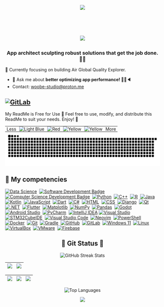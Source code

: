 <p align="center">
     <img src="https://capsule-render.vercel.app/api?type=waving&color=gradient&height=100&section=header"/>
</p>
<div id="header" align="center">
  <img src="https://komarev.com/ghpvc/?username=woobe-studio&style=for-the-badge&color=orange" alt=""/>
</div>

<h1 align="center">
  <a href="https://git.io/typing-svg">
    <img src="https://readme-typing-svg.herokuapp.com/?lines=Hello,+There!+👋;This+is+Michael.;Nice+to+meet+you!;Awesome!&center=true&size=30">
  </a>
</h1>

<h3 align="center">App architect sculpting robust solutions that get the job done. 💪🔧</h3>


🌱 Currently focusing on building Air Global Quality Explorer.

- 💬 Ask me about **better optimizing app performance! 📱✨🔈**
- Contact: woobe-studio@proton.me

[![GitLab](https://img.shields.io/badge/GitLab-330F63?style=for-the-badge&logo=gitlab&logoColor=white)](https://gitlab.com/woobe-studio)
---
My ReadMe is Free for Use 🎉
Feel free to use, modify, and distribute this ReadMe to suit your needs. Enjoy! 🚀

<div style="text-align: center;">
  <table style="margin: 0 auto; text-align: right;">
    <tr>
      <td style="padding: 0 5px;">
        Less
      </td>
      <td style="padding: 0 5px;">
        <img src="https://via.placeholder.com/20x20/ff9900/000000?text=+" alt="Light Blue">
      </td>
      <td style="padding: 0 5px;">
        <img src="https://via.placeholder.com/20x20/0066ff/000000?text=+" alt="Red">
      </td>
      <td style="padding: 0 5px;">
        <img src="https://via.placeholder.com/20x20/33cc33/000000?text=+" alt="Yellow">
      </td>
      <td style="padding: 0 5px;">
        <img src="https://via.placeholder.com/20x20/ff3300/000000?text=+" alt="Yellow">
      </td>
      <td style="padding: 0 5px;">
        More
      </td>
    </tr>
  </table>
</div>



<picture>
  <source media="(prefers-color-scheme: dark)" srcset="https://github.com/woobe-studio/woobe-studio/blob/output/github-snake-dark.svg">
  <source media="(prefers-color-scheme: light)" srcset="https://github.com/woobe-studio/woobe-studio/blob/output/github-snake.svg">
  <img alt="snake gif" src="https://github.com/woobe-studio/woobe-studio/blob/output/github-snake.svg">
</picture>

## 🐐 My competencies
[![Data Science](https://img.shields.io/badge/Data_Science-4B8BBE?style=flat&logo=python&logoColor=white)](https://github.com/search?q=user%3Awoobe-studio&type=Repositories)&nbsp;
[![Software Development Badge](https://img.shields.io/badge/-Software%20Development-FF6600?style=flat&logoColor=white)](https://github.com/search?q=user%3Awoobe-studio&type=Repositories)&nbsp;
[![Computer Science Development Badge](https://img.shields.io/badge/-Computer%20Science-FAB040?style=flat&logoColor=white)](https://github.com/search?q=user%3Awoobe-studio&type=Repositories)&nbsp;
[![Python](https://img.shields.io/badge/Python-3776AB?style=flat&logo=python&logoColor=white)](https://github.com/search?q=user%3Awoobe-studio&type=Repositories)&nbsp;
[![C++](https://img.shields.io/badge/C%2B%2B-00599C?style=flat&logo=c%2B%2B&logoColor=white)](https://github.com/search?q=user%3Awoobe-studio&type=Repositories)&nbsp;
[![R](https://img.shields.io/badge/R-276DC3?style=flat&logo=r&logoColor=white)](https://github.com/search?q=user%3Awoobe-studio&type=Repositories)&nbsp;
[![Java](https://img.shields.io/badge/Java-ED8B00?style=flat&logo=openjdk&logoColor=white)](https://github.com/search?q=user%3Awoobe-studio&type=Repositories)&nbsp;
[![Kotlin](https://img.shields.io/badge/Kotlin-0095D5?&style=flat&logo=kotlin&logoColor=white)](https://github.com/search?q=user%3Awoobe-studio&type=Repositories)&nbsp;
[![JavaScript](https://img.shields.io/badge/JavaScript-F7DF1E?style=flat&logo=javascript&logoColor=black)](https://github.com/search?q=user%3Awoobe-studio&type=Repositories)&nbsp;
[![Dart](https://img.shields.io/badge/Dart-0175C2?style=flat&logo=dart&logoColor=white)](https://github.com/search?q=user%3Awoobe-studio&type=Repositories)&nbsp;
[![C#](https://img.shields.io/badge/C%23-239120?style=flat&logo=c-sharp&logoColor=white)](https://github.com/search?q=user%3Awoobe-studio&type=Repositories)&nbsp;
[![HTML](https://img.shields.io/badge/HTML5-E34F26?style=flat&logo=html5&logoColor=white)](https://github.com/search?q=user%3Awoobe-studio&type=Repositories)&nbsp;
[![CSS](https://img.shields.io/badge/CSS3-1572B6?style=flat&logo=css3&logoColor=white)](https://github.com/search?q=user%3Awoobe-studio&type=Repositories)&nbsp;
[![Django](https://img.shields.io/badge/Django-092E20?style=flat&logo=django&logoColor=white)](https://github.com/search?q=user%3Awoobe-studio&type=Repositories)&nbsp;
[![Qt](https://img.shields.io/badge/Qt-41CD52?style=flat&logo=qt&logoColor=white)](https://github.com/search?q=user%3Awoobe-studio&type=Repositories)&nbsp;
[![.NET](https://img.shields.io/badge/.NET-512BD4?style=flat&logo=dotnet&logoColor=white)](https://github.com/search?q=user%3Awoobe-studio&type=Repositories)&nbsp;
[![Flutter](https://img.shields.io/badge/Flutter-02569B?style=flat&logo=flutter&logoColor=white)](https://github.com/search?q=user%3Awoobe-studio&type=Repositories)&nbsp;
[![Matplotlib](https://img.shields.io/badge/Matplotlib-3776AB?style=flat&logo=python&logoColor=white)](https://github.com/search?q=user%3Awoobe-studio&type=Repositories)&nbsp;
[![NumPy](https://img.shields.io/badge/NumPy-013243?style=flat&logo=numpy&logoColor=white)](https://github.com/search?q=user%3Awoobe-studio&type=Repositories)&nbsp;
[![Pandas](https://img.shields.io/badge/Pandas-150458?style=flat&logo=pandas&logoColor=white)](https://github.com/search?q=user%3Awoobe-studio&type=Repositories)&nbsp;
[![Godot](https://img.shields.io/badge/Godot-478CBF?style=flat&logo=godot-engine&logoColor=white)](https://github.com/search?q=user%3Awoobe-studio&type=Repositories)&nbsp;
[![Android Studio](https://img.shields.io/badge/Android_Studio-3DDC84?style=flat&logo=android-studio&logoColor=white)](https://github.com/search?q=user%3Awoobe-studio&type=Repositories)&nbsp;
[![PyCharm](https://img.shields.io/badge/PyCharm-000000?style=flat&logo=pycharm&logoColor=white)](https://github.com/search?q=user%3Awoobe-studio&type=Repositories)&nbsp;
[![IntelliJ IDEA](https://img.shields.io/badge/IntelliJ%20IDEA-000000.svg?style=flat&logo=intellij-idea&logoColor=white)](https://www.jetbrains.com/idea/)
[![Visual Studio](https://img.shields.io/badge/Visual_Studio-5C2D91?style=flat&logo=visual-studio&logoColor=white)](https://github.com/search?q=user%3Awoobe-studio&type=Repositories)&nbsp;
[![STM32CubeIDE](https://img.shields.io/badge/STM32CubeIDE-03234B?style=flat&logo=stmicroelectronics&logoColor=white)](https://github.com/search?q=user%3Awoobe-studio&type=Repositories)&nbsp;
[![Visual Studio Code](https://img.shields.io/badge/VS_Code-007ACC?style=flat&logo=visual-studio-code&logoColor=white)](https://github.com/search?q=user%3Awoobe-studio&type=Repositories)&nbsp;
[![Neovim](https://img.shields.io/badge/Neovim-57A143?style=flat&logo=neovim&logoColor=white)](https://github.com/search?q=user%3Awoobe-studio&type=Repositories)&nbsp;
[![PowerShell](https://img.shields.io/badge/PowerShell-5391FE?style=flat&logo=powershell&logoColor=white)](https://github.com/search?q=user%3Awoobe-studio&type=Repositories)&nbsp;
[![Docker](https://img.shields.io/badge/Docker-2496ED?style=flat&logo=docker&logoColor=white)](https://github.com/search?q=user%3Awoobe-studio&type=Repositories)&nbsp;
[![Git](https://img.shields.io/badge/Git-E44C30?style=flat&logo=git&logoColor=white)](https://github.com/search?q=user%3Awoobe-studio&type=Repositories)&nbsp;
[![Gradle](https://img.shields.io/badge/Gradle-02303A?style=flat&logo=gradle&logoColor=white)](https://github.com/search?q=user%3Awoobe-studio&type=Repositories)&nbsp;
[![GitHub](https://img.shields.io/badge/GitHub-181717?style=flat&logo=github&logoColor=white)](https://github.com/search?q=user%3Awoobe-studio&type=Repositories)&nbsp;
[![GitLab](https://img.shields.io/badge/GitLab-FCA121?style=flat&logo=gitlab&logoColor=white)](https://github.com/search?q=user%3Awoobe-studio&type=Repositories)&nbsp;
[![Windows 11](https://img.shields.io/badge/Windows_11-0078D4?style=flat&logo=windows-11&logoColor=white)](https://github.com/search?q=user%3Awoobe-studio&type=Repositories)&nbsp;
[![Linux](https://img.shields.io/badge/Linux-FCC624?style=flat&logo=linux&logoColor=black)](https://github.com/search?q=user%3Awoobe-studio&type=Repositories)&nbsp;
[![VirtualBox](https://img.shields.io/badge/VirtualBox-183A61?style=flat&logo=virtualbox&logoColor=white)](https://github.com/search?q=user%3Awoobe-studio&type=Repositories)&nbsp;
[![VMware](https://img.shields.io/badge/VMware-607078?style=flat&logo=vmware&logoColor=white)](https://github.com/search?q=user%3Awoobe-studio&type=Repositories)&nbsp;
[![Firebase](https://img.shields.io/badge/Firebase-FFCA28?style=flat&logo=firebase&logoColor=black)](https://github.com/search?q=user%3Awoobe-studio&type=Repositories)&nbsp;






<h2 align="center">👀 Git Status 👀</h2>

<p align="center">
  <picture>
    <source media="(prefers-color-scheme: dark)" srcset="https://streak-stats.demolab.com?user=woobe-studio&theme=highcontrast&border=000000">
    <source media="(prefers-color-scheme: light)" srcset="https://streak-stats.demolab.com?user=woobe-studio&theme=default">
    <img width="800" height="220" src="https://streak-stats.demolab.com?user=woobe-studio&theme=default" alt="GitHub Streak Stats">
  </picture>
</p>

| ![](http://github-profile-summary-cards.vercel.app/api/cards/profile-details?username=woobe-studio&theme=transparent)| ![](http://github-profile-summary-cards.vercel.app/api/cards/most-commit-language?username=woobe-studio&theme=transparent)|
| :-: | :-: |

| ![](http://github-profile-summary-cards.vercel.app/api/cards/repos-per-language?username=woobe-studio&theme=transparent) | ![](http://github-profile-summary-cards.vercel.app/api/cards/productive-time?username=woobe-studio&theme=transparent&utcOffset=2) | ![](http://github-profile-summary-cards.vercel.app/api/cards/stats?username=woobe-studio&theme=transparent) |
| :-: | :-: | :-: |

<p align="center">
  <picture>
    <source media="(prefers-color-scheme: dark)" srcset="https://github-readme-stats.vercel.app/api/top-langs/?username=woobe-studio&size_weight=0.15&count_weight=0.5&layout=compact&theme=vision-friendly-dark&border_color=000000">
    <source media="(prefers-color-scheme: light)" srcset="https://github-readme-stats.vercel.app/api/top-langs/?username=woobe-studio&size_weight=0.15&count_weight=0.5&layout=compact&theme=default">
    <img width="400" height="200" src="https://github-readme-stats.vercel.app/api/top-langs/?username=woobe-studio&size_weight=0.15&count_weight=0.5&layout=compact&theme=default" alt="Top Languages">
  </picture>
</p>

<p align="center">
     <img src="https://capsule-render.vercel.app/api?type=waving&color=gradient&height=100&section=footer"/>
</p>


